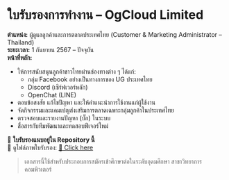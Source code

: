 # ใบรับรองการทำงาน – OgCloud Limited

**ตำแหน่ง:** ผู้ดูแลลูกค้าและการตลาดประเทศไทย (Customer & Marketing Administrator – Thailand)    
**ระยะเวลา:** 1 กันยายน 2567 – ปัจจุบัน  
**หน้าที่หลัก:**
- ให้การสนับสนุนลูกค้าชาวไทยผ่านช่องทางต่าง ๆ ได้แก่:
  - กลุ่ม Facebook อย่างเป็นทางการของ UG ประเทศไทย  
  - Discord (เซิร์ฟเวอร์หลัก)  
  - OpenChat (LINE)
- ตอบข้อสงสัย แก้ไขปัญหา และให้คำแนะนำการใช้งานแก่ผู้ใช้งาน
- จัดกิจกรรมและแคมเปญส่งเสริมการตลาดเฉพาะกลุ่มลูกค้าในประเทศไทย
- ตรวจสอบและรายงานปัญหา (บั๊ก) ในระบบ
- สื่อสารกับทีมพัฒนาและทดสอบฟีเจอร์ใหม่

📎 **ใบรับรองแนบอยู่ใน Repository นี้**  
🔗 ดูไฟล์ภาพใบรับรอง:  [📄 Click here](https://img5.pic.in.th/file/secure-sv1/1000017047.png)

> เอกสารนี้ใช้สำหรับประกอบการสมัครเข้าศึกษาต่อในระดับอุดมศึกษา สาขาวิทยาการคอมพิวเตอร์
